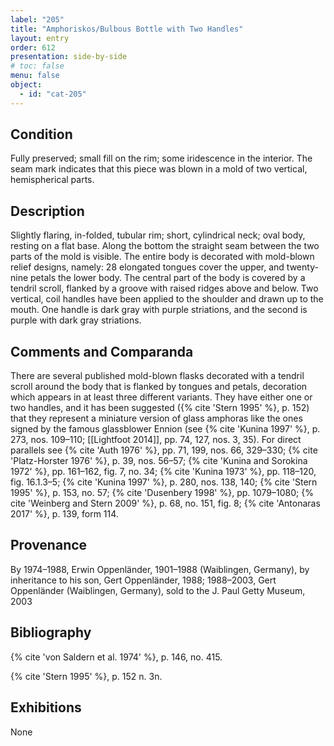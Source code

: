 ```yaml
---
label: "205"
title: "Amphoriskos/Bulbous Bottle with Two Handles"
layout: entry
order: 612
presentation: side-by-side
# toc: false
menu: false
object:
  - id: "cat-205"
---
```


## Condition

Fully preserved; small fill on the rim; some iridescence in the interior. The seam mark indicates that this piece was blown in a mold of two vertical, hemispherical parts.

## Description

Slightly flaring, in-folded, tubular rim; short, cylindrical neck; oval body, resting on a flat base. Along the bottom the straight seam between the two parts of the mold is visible. The entire body is decorated with mold-blown relief designs, namely: 28 elongated tongues cover the upper, and twenty-nine petals the lower body. The central part of the body is covered by a tendril scroll, flanked by a groove with raised ridges above and below. Two vertical, coil handles have been applied to the shoulder and drawn up to the mouth. One handle is dark gray with purple striations, and the second is purple with dark gray striations.

## Comments and Comparanda

There are several published mold-blown flasks decorated with a tendril scroll around the body that is flanked by tongues and petals, decoration which appears in at least three different variants. They have either one or two handles, and it has been suggested ({% cite 'Stern 1995' %}, p. 152) that they represent a miniature version of glass amphoras like the ones signed by the famous glassblower Ennion (see {% cite 'Kunina 1997' %}, p. 273, nos. 109–110; [[Lightfoot 2014]], pp. 74, 127, nos. 3, 35). For direct parallels see {% cite 'Auth 1976' %}, pp. 71, 199, nos. 66, 329–330; {% cite 'Platz-Horster 1976' %}, p. 39, nos. 56–57; {% cite 'Kunina and Sorokina 1972' %}, pp. 161–162, fig. 7, no. 34; {% cite 'Kunina 1973' %}, pp. 118–120, fig. 16.1.3–5; {% cite 'Kunina 1997' %}, p. 280, nos. 138, 140; {% cite 'Stern 1995' %}, p. 153, no. 57; {% cite 'Dusenbery 1998' %}, pp. 1079–1080; {% cite 'Weinberg and Stern 2009' %}, p. 68, no. 151, fig. 8; {% cite 'Antonaras 2017' %}, p. 139, form 114.

## Provenance

By 1974–1988, Erwin Oppenländer, 1901–1988 (Waiblingen, Germany), by inheritance to his son, Gert Oppenländer, 1988; 1988–2003, Gert Oppenländer (Waiblingen, Germany), sold to the J. Paul Getty Museum, 2003

## Bibliography

{% cite 'von Saldern et al. 1974' %}, p. 146, no. 415.

{% cite 'Stern 1995' %}, p. 152 n. 3n.

## Exhibitions

None